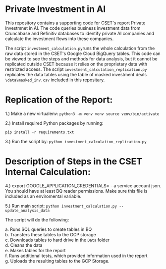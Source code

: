 # Private Investment in AI
This repository contains a supporting code for CSET's report Private Investmnet in AI. The code queries business investment data from Crunchbase and Refinitiv databases to identify private AI companies and calculate the investment flows into these companies.  

The script `investment_calculation.py`runs the whole calculation from the raw data stored in the CSET's Google Cloud BigQuery tables. This code can be viewed to see the steps and methods for data analysis, but it cannot be replicated outside CSET because it relies on the proprietary data with restricted access. The script `investment_calculation_replication.py` replicates the data tables using the table of masked investment deals `\data\masked_inv.csv` included in this repositary.


# Replication of the Report:

1.) Make a new virtualenv:
`
python3 -m venv venv
source venv/bin/activate
`

2.) Install required Python packages by running:

`pip install -r requirements.txt`

3.) Run the script by:
`python investment_calculation_replication.py`

# Description of Steps in the CSET Internal Calculation:

4.) export GOOGLE_APPLICATION_CREDENTIALS=<path to your credentials> - a service account json. You should have at least BQ reader permissions. Make sure this file is included as an enviromental variable.
 
5.) Run main script:
`python investment_calculation.py --update_analysis_data`

The script will do the following:

a. Runs SQL queries to create tables in BQ <br>
b. Transfers these tables to the GCP storage<br>
c. Downloads tables to hard drive in the `Data` folder<br>
d. Cleans the data<br>
e. Makes tables for the report <br>
f. Runs additional tests, which provided information used in the report<br>
g. Uploads the resulting tables to the GCP Storage.<br>


